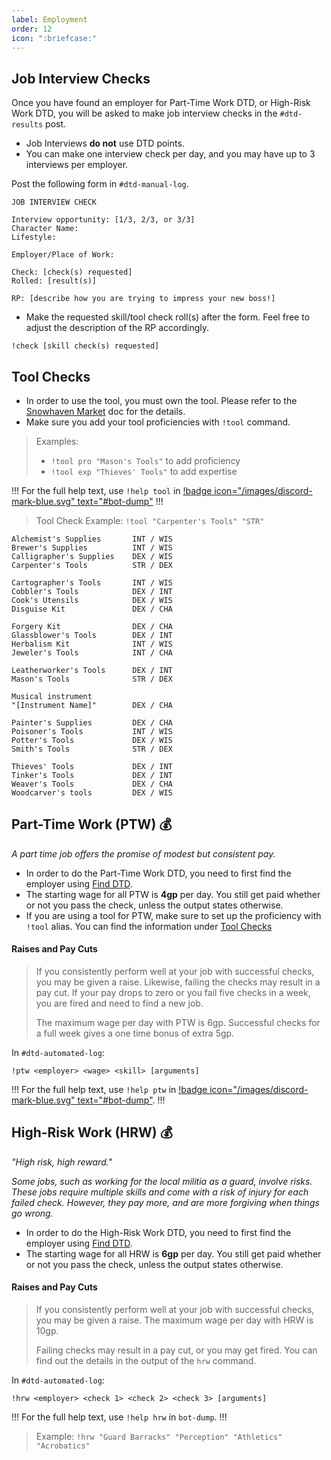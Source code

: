 ```yaml
---
label: Employment
order: 12
icon: ":briefcase:"
---
```


## Job Interview Checks

Once you have found an employer for Part-Time Work DTD, or High-Risk Work DTD, you will be asked to make job interview checks in the ⁠`#dtd-results` post.

- Job Interviews __do not__ use DTD points.
- You can make one interview check per day, and you may have up to 3 interviews per employer.

Post the following form in `#⁠dtd-manual-log`. 

```
JOB INTERVIEW CHECK

Interview opportunity: [1/3, 2/3, or 3/3]
Character Name:
Lifestyle:

Employer/Place of Work: 

Check: [check(s) requested]
Rolled: [result(s)]

RP: [describe how you are trying to impress your new boss!]
```

- Make the requested skill/tool check roll(s) after the form. Feel free to adjust the description of the RP accordingly.

```
!check [skill check(s) requested]
```

## Tool Checks

- In order to use the tool, you must own the tool. Please refer to the [Snowhaven Market](https://docs.google.com/document/d/131lUJSH1DX0FLMfKKlO9irCnfG6zjwbjjG5-HKstWsU/) doc for the details.
- Make sure you add your tool proficiencies with `!tool` command.

> Examples:
> - `!tool pro "Mason's Tools"` to add proficiency
> - `!tool exp "Thieves' Tools"` to add expertise

!!!
For the full help text, use `!help tool` in [!badge icon="/images/discord-mark-blue.svg" text="#bot-dump"](https://discordapp.com/channels/512870694883950598/519131071502221313)
!!!

> Tool Check Example: `!tool "Carpenter's Tools" "STR"`

```
Alchemist's Supplies       INT / WIS
Brewer's Supplies          INT / WIS
Calligrapher's Supplies    DEX / WIS
Carpenter's Tools          STR / DEX

Cartographer's Tools       INT / WIS
Cobbler's Tools            DEX / INT
Cook's Utensils            DEX / WIS
Disguise Kit               DEX / CHA

Forgery Kit                DEX / CHA
Glassblower's Tools        DEX / INT
Herbalism Kit              INT / WIS
Jeweler's Tools            INT / CHA

Leatherworker's Tools      DEX / INT
Mason's Tools              STR / DEX

Musical instrument
"[Instrument Name]"        DEX / CHA

Painter's Supplies         DEX / CHA
Poisoner's Tools           INT / WIS
Potter's Tools             DEX / WIS
Smith's Tools              STR / DEX

Thieves' Tools             DEX / INT
Tinker's Tools             DEX / INT
Weaver's Tools             DEX / CHA
Woodcarver's tools         DEX / WIS
```

## Part-Time Work (PTW) 💰

*A part time job offers the promise of modest but consistent pay.*

- In order to do the Part-Time Work DTD, you need to first find the employer using [Find DTD](downtime-and-lifestyle/dtd/#find).
- The starting wage for all PTW is **4gp** per day. You still get paid whether or not you pass the check, unless the output states otherwise.
- If you are using a tool for PTW, make sure to set up the proficiency with `!tool` alias. You can find the information under [Tool Checks](downtime-and-lifestyle/dtd-employment/#tool-checks)

#### Raises and Pay Cuts
> If you consistently perform well at your job with successful checks, you may be given a raise. Likewise, failing the checks may result in a pay cut. If your pay drops to zero or you fail five checks in a week, you are fired and need to find a new job.
> 
> The maximum wage per day with PTW is 6gp. Successful checks for a full week gives a one time bonus of extra 5gp.

In ⁠`#dtd-automated-log`:

```
!ptw <employer> <wage> <skill> [arguments]
```

!!!
For the full help text, use `!help ptw` in [!badge icon="/images/discord-mark-blue.svg" text="#bot-dump"](https://discordapp.com/channels/512870694883950598/519131071502221313).
!!!

## High-Risk Work (HRW) 💰

*"High risk, high reward."*

*Some jobs, such as working for the local militia as a guard, involve risks. These jobs require multiple skills and come with a risk of injury for each failed check. However, they pay more, and are more forgiving when things go wrong.*

- In order to do the High-Risk Work DTD, you need to first find the employer using [Find DTD](downtime-and-lifestyle/dtd/#find).
- The starting wage for all HRW is **6gp** per day. You still get paid whether or not you pass the check, unless the output states otherwise.

#### Raises and Pay Cuts
> If you consistently perform well at your job with successful checks, you may be given a raise. The maximum wage per day with HRW is 10gp.
> 
> Failing checks may result in a pay cut, or you may get fired. You can find out the details in the output of the `hrw` command.

In `⁠#dtd-automated-log`:

```
!hrw <employer> <check 1> <check 2> <check 3> [arguments]
```

!!!
For the full help text, use `!help hrw` in `bot-dump`.
!!!

> Example: `!hrw "Guard Barracks" "Perception" "Athletics" "Acrobatics"`
